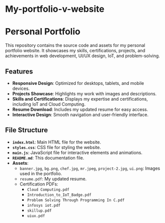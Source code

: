 # My-portfolio-v-website
# Personal Portfolio  

This repository contains the source code and assets for my personal portfolio website. It showcases my skills, certifications, projects, and achievements in web development, UI/UX design, IoT, and problem-solving.  

## Features  
- **Responsive Design**: Optimized for desktops, tablets, and mobile devices.  
- **Projects Showcase**: Highlights my work with images and descriptions.  
- **Skills and Certifications**: Displays my expertise and certifications, including IoT and Cloud Computing.  
- **Resume Download**: Includes my updated resume for easy access.  
- **Interactive Design**: Smooth navigation and user-friendly interface.  

## File Structure  
- **`index.html`**: Main HTML file for the website.  
- **`styles.css`**: CSS file for styling the website.  
- **`main.js`**: JavaScript file for interactive elements and animations.  
- **`README.md`**: This documentation file.  
- **Assets**:  
  - `banner.jpg`, `bg.png`, `chef.jpg`, `mr.jpeg`, `project-2.jpg`, `ui.png`: Images used in the portfolio.  
  - `resume.pdf`: My updated resume.  
  - Certification PDFs:  
    - `Cloud Computing.pdf`  
    - `Introduction_to_IoT_Badge.pdf`  
    - `Problem Solving Through Programming In C.pdf`  
    - `infosys iot.pdf`  
    - `skillup.pdf`  
    - `uiux.pdf`  



